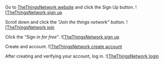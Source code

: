 Go to [TheThingsNetwork website](https://www.thethingsnetwork.org/) and click the Sign Up button.
![[TheThingsNetwork sign up](SSR_Portfolio/Images/LoRa/ttn_sign_up_1.png)

Scroll down and click the *"Join the things network"* button.
![[TheThingsNetwork join](SSR_Portfolio/Images/LoRa/ttn_join.png)

Click the *"Sign in for free"*.
![[TheThingsNetwork sign up](SSR_Portfolio/Images/LoRa/ttn_sign_up_2.png)

Create and account.
![[TheThingsNetwork create account](SSR_Portfolio/Images/LoRa/ttn_create_account.png)

After creating and verifying your account, log in.
![[TheThingsNetwork login](SSR_Portfolio/Images/LoRa/ttn_login.png)